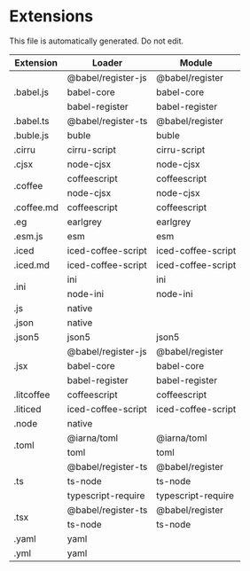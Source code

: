# Extensions

This file is automatically generated. Do not edit.

<table>
  <thead>
    <tr>
      <th>Extension</th>
      <th>Loader</th>
      <th>Module</th>
    </tr>
  </thead>
  <tbody>
    <tr>
      <td rowspan=3>.babel.js</td><td>@babel/register-js</td><td>@babel/register</td>
    </tr>
    <tr>
      <td>babel-core</td><td>babel-core</td>
    </tr>
    <tr>
      <td>babel-register</td><td>babel-register</td>
    </tr>
    <tr>
      <td rowspan=1>.babel.ts</td><td>@babel/register-ts</td><td>@babel/register</td>
    </tr>
    <tr>
      <td rowspan=1>.buble.js</td><td>buble</td><td>buble</td>
    </tr>
    <tr>
      <td rowspan=1>.cirru</td><td>cirru-script</td><td>cirru-script</td>
    </tr>
    <tr>
      <td rowspan=1>.cjsx</td><td>node-cjsx</td><td>node-cjsx</td>
    </tr>
    <tr>
      <td rowspan=2>.coffee</td><td>coffeescript</td><td>coffeescript</td>
    </tr>
    <tr>
      <td>node-cjsx</td><td>node-cjsx</td>
    </tr>
    <tr>
      <td rowspan=1>.coffee.md</td><td>coffeescript</td><td>coffeescript</td>
    </tr>
    <tr>
      <td rowspan=1>.eg</td><td>earlgrey</td><td>earlgrey</td>
    </tr>
    <tr>
      <td rowspan=1>.esm.js</td><td>esm</td><td>esm</td>
    </tr>
    <tr>
      <td rowspan=1>.iced</td><td>iced-coffee-script</td><td>iced-coffee-script</td>
    </tr>
    <tr>
      <td rowspan=1>.iced.md</td><td>iced-coffee-script</td><td>iced-coffee-script</td>
    </tr>
    <tr>
      <td rowspan=2>.ini</td><td>ini</td><td>ini</td>
    </tr>
    <tr>
      <td>node-ini</td><td>node-ini</td>
    </tr>
    <tr>
      <td rowspan=1>.js</td><td>native</td><td></td>
    </tr>
    <tr>
      <td rowspan=1>.json</td><td>native</td><td></td>
    </tr>
    <tr>
      <td rowspan=1>.json5</td><td>json5</td><td>json5</td>
    </tr>
    <tr>
      <td rowspan=3>.jsx</td><td>@babel/register-js</td><td>@babel/register</td>
    </tr>
    <tr>
      <td>babel-core</td><td>babel-core</td>
    </tr>
    <tr>
      <td>babel-register</td><td>babel-register</td>
    </tr>
    <tr>
      <td rowspan=1>.litcoffee</td><td>coffeescript</td><td>coffeescript</td>
    </tr>
    <tr>
      <td rowspan=1>.liticed</td><td>iced-coffee-script</td><td>iced-coffee-script</td>
    </tr>
    <tr>
      <td rowspan=1>.node</td><td>native</td><td></td>
    </tr>
    <tr>
      <td rowspan=2>.toml</td><td>@iarna/toml</td><td>@iarna/toml</td>
    </tr>
    <tr>
      <td>toml</td><td>toml</td>
    </tr>
    <tr>
      <td rowspan=3>.ts</td><td>@babel/register-ts</td><td>@babel/register</td>
    </tr>
    <tr>
      <td>ts-node</td><td>ts-node</td>
    </tr>
    <tr>
      <td>typescript-require</td><td>typescript-require</td>
    </tr>
    <tr>
      <td rowspan=2>.tsx</td><td>@babel/register-ts</td><td>@babel/register</td>
    </tr>
    <tr>
      <td>ts-node</td><td>ts-node</td>
    </tr>
    <tr>
      <td rowspan=1>.yaml</td><td>yaml</td><td></td>
    </tr>
    <tr>
      <td rowspan=1>.yml</td><td>yaml</td><td></td>
    </tr>
  </tbody>
</table>